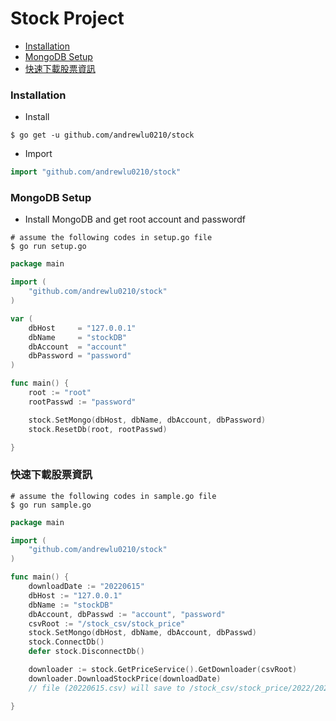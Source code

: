 # Stock Project
- [Installation](#Installation)
- [MongoDB Setup](#mongo)
- [快速下載股票資訊](#download)


### Installation <span id="Installation"></soan>
- Install

```Shell
$ go get -u github.com/andrewlu0210/stock
```

- Import

```Go
import "github.com/andrewlu0210/stock"
```

### MongoDB Setup <span id="mongo"></span>
- Install MongoDB and get root account and passwordf
```Shell
# assume the following codes in setup.go file
$ go run setup.go
```

```Go
package main

import (
	"github.com/andrewlu0210/stock"
)

var (
	dbHost     = "127.0.0.1"
	dbName     = "stockDB"
	dbAccount  = "account"
	dbPassword = "password"
)

func main() {
	root := "root"
	rootPasswd := "password"

	stock.SetMongo(dbHost, dbName, dbAccount, dbPassword)
	stock.ResetDb(root, rootPasswd)

}
```


### 快速下載股票資訊 <span id="download"></span>
```Shell
# assume the following codes in sample.go file
$ go run sample.go
```

```Go
package main

import (
	"github.com/andrewlu0210/stock"
)

func main() {
	downloadDate := "20220615"
	dbHost := "127.0.0.1"
	dbName := "stockDB"
	dbAccount, dbPasswd := "account", "password"
	csvRoot := "/stock_csv/stock_price"
	stock.SetMongo(dbHost, dbName, dbAccount, dbPasswd)
	stock.ConnectDb()
	defer stock.DisconnectDb()

	downloader := stock.GetPriceService().GetDownloader(csvRoot)
	downloader.DownloadStockPrice(downloadDate)
    // file (20220615.csv) will save to /stock_csv/stock_price/2022/202206

}
```
